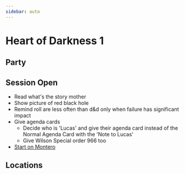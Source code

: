 ```yaml
---
sidebar: auto
---
```


# Heart of Darkness 1

## Party

## Session Open

- Read what's the story mother
- Show picture of red black hole
- Remind roll are less often than d&d only when failure has significant impact
- Give agenda cards
  - Decide who is 'Lucas' and give their agenda card instead of the Normal Agenda Card with the 'Note to Lucas'
  - Give Wilson Special order 966 too
- [Start on Montero](#openning)

## Locations
